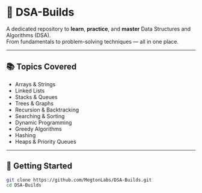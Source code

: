 # 🧠 DSA-Builds

A dedicated repository to **learn**, **practice**, and **master** Data Structures and Algorithms (DSA).  
From fundamentals to problem-solving techniques — all in one place.

---

## 📚 Topics Covered

- Arrays & Strings  
- Linked Lists  
- Stacks & Queues  
- Trees & Graphs  
- Recursion & Backtracking  
- Searching & Sorting  
- Dynamic Programming  
- Greedy Algorithms  
- Hashing  
- Heaps & Priority Queues  

---

## 🚀 Getting Started

```bash
git clone https://github.com/MegtonLabs/DSA-Builds.git
cd DSA-Builds
